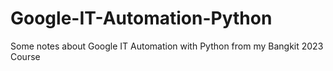 # Google-IT-Automation-Python
Some notes about Google IT Automation with Python from my Bangkit 2023 Course
